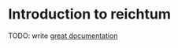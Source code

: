 # Introduction to reichtum

TODO: write [great documentation](http://jacobian.org/writing/what-to-write/)
